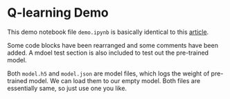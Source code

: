 # Q-learning Demo

This demo notebook file `demo.ipynb` is basically identical to this [article](https://www.samyzaf.com/ML/rl/qmaze.html).

Some code blocks have been rearranged and some comments have been added. A mdoel test section is also included to test out the pre-trained model.

Both `model.h5` and `model.json` are model files, which logs the weight of pre-trained model. We can load them to our empty model. Both files are essentially same, so just use one you like.
